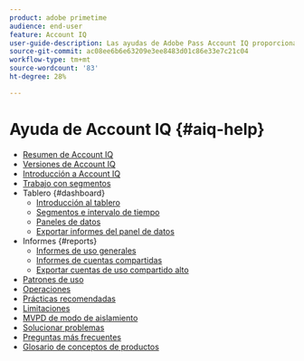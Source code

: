 ```yaml
---
product: adobe primetime
audience: end-user
feature: Account IQ
user-guide-description: Las ayudas de Adobe Pass Account IQ proporcionan información sobre los componentes de Account IQ y le guían por los recorridos de usuario para utilizar los distintos componentes.
source-git-commit: ac08ee6b6e63209e3ee8483d01c86e33e7c21c04
workflow-type: tm+mt
source-wordcount: '83'
ht-degree: 28%

---
```


# Ayuda de Account IQ {#aiq-help}

+ [Resumen de Account IQ](/help/accountiq/home.md)
+ [Versiones de Account IQ](/help/accountiq/versions-aiq.md)
+ [Introducción a Account IQ](/help/accountiq/get-started.md)
+ [Trabajo con segmentos](/help/accountiq/work-with-segments.md)
+ Tablero {#dashboard}
   + [Introducción al tablero](/help/accountiq/introduction-dashboard.md)
   + [Segmentos e intervalo de tiempo](/help/accountiq/segments-timeinterval.md)
   + [Paneles de datos](/help/accountiq/data-panels.md)
   + [Exportar informes del panel de datos](/help/accountiq/export-reports.md)
+ Informes {#reports}
   + [Informes de uso generales](/help/accountiq/general-usage-reports.md)
   + [Informes de cuentas compartidas](/help/accountiq/shared-acc-reports.md)
   + [Exportar cuentas de uso compartido alto](/help/accountiq/export-acc-information.md)
+ [Patrones de uso](/help/accountiq/usage-patterns.md)
+ [Operaciones](/help/accountiq/operations.md)
+ [Prácticas recomendadas](/help/accountiq/best-practices.md)
+ [Limitaciones](/help/accountiq/limitations.md)
+ [MVPD de modo de aislamiento](/help/accountiq/isolation-mode.md)
+ [Solucionar problemas](/help/accountiq/troubleshoot.md)
+ [Preguntas más frecuentes](/help/accountiq/faq.md)
+ [Glosario de conceptos de productos](/help/accountiq/product-concepts.md)

